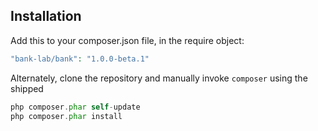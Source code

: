 ## Installation

Add this to your composer.json file, in the require object:

```php
"bank-lab/bank": "1.0.0-beta.1"
```

Alternately, clone the repository and manually invoke `composer` using the shipped

```php
php composer.phar self-update
php composer.phar install
```

